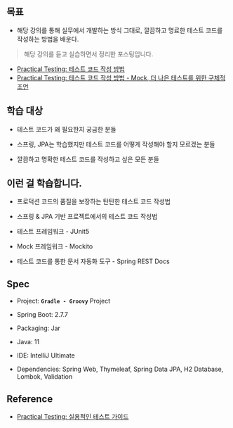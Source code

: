 ## 목표

* 해당 강의를 통해 실무에서 개발하는 방식 그대로, 깔끔하고 명료한 테스트 코드를 작성하는 방법을 배운다.

> 해당 강의를 듣고 실습하면서 정리한 포스팅입니다.
- [Practical Testing: 테스트 코드 작성 방법](https://devfancy.github.io/Practical-Testing/)
- [Practical Testing: 테스트 코드 작성 방법 - Mock, 더 나은 테스트를 위한 구체적 조언](https://devfancy.github.io/Practical-Testing2/)

## 학습 대상

* 테스트 코드가 왜 필요한지 궁금한 분들

* 스프링, JPA는 학습했지만 테스트 코드를 어떻게 작성해야 할지 모르겠는 분들

* 깔끔하고 명확한 테스트 코드를 작성하고 싶은 모든 분들

## 이런 걸 학습합니다.

* 프로덕션 코드의 품질을 보장하는 탄탄한 테스트 코드 작성법

* 스프링 & JPA 기반 프로젝트에서의 테스트 코드 작성법

* 테스트 프레임워크 - JUnit5

* Mock 프레임워크 - Mockito

* 테스트 코드를 통한 문서 자동화 도구 - Spring REST Docs

## Spec

* Project: **`Gradle - Groovy`** Project

* Spring Boot: 2.7.7

* Packaging: Jar

* Java: 11

* IDE: IntelliJ Ultimate

* Dependencies: Spring Web, Thymeleaf, Spring Data JPA, H2 Database, Lombok, Validation

## Reference

* [Practical Testing: 실용적인 테스트 가이드](https://www.inflearn.com/course/practical-testing-실용적인-테스트-가이드/dashboard)
